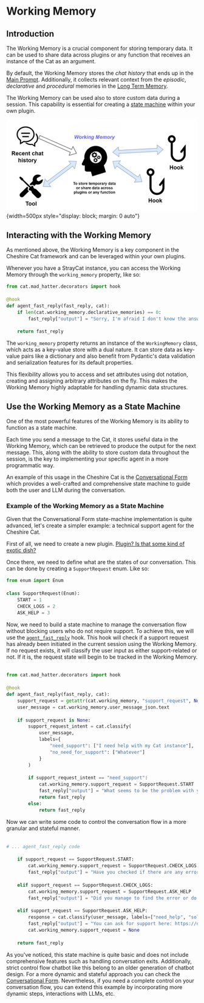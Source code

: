# Working Memory

## Introduction

The Working Memory is a crucial component for storing temporary data. It can be used to share data across plugins or any function that receives an instance of the Cat as an argument.

By default, the Working Memory stores the *chat history* that ends up in the [Main Prompt](../prompts/main_prompt.md).
Additionally, it collects relevant context from the *episodic*, *declarative* and
*procedural* memories in the [Long Term Memory](long_term_memory.md).

The Working Memory can be used also to store custom data during a session. This capability is essential for creating a [state machine](#use-the-working-memory-as-a-state-machine) within your own plugin.

![Schema of the Cheshire Cat memories](../../assets/img/diagrams/working-memory.jpg){width=500px style="display: block; margin: 0 auto"}

## Interacting with the Working Memory

As mentioned above, the Working Memory is a key component in the Cheshire Cat framework and can be leveraged within your own plugins.

Whenever you have a StrayCat instance, you can access the Working Memory through the `working_memory` property, like so:

```python
from cat.mad_hatter.decorators import hook

@hook
def agent_fast_reply(fast_reply, cat):
    if len(cat.working_memory.declarative_memories) == 0:
        fast_reply["output"] = "Sorry, I'm afraid I don't know the answer"

    return fast_reply
```

The `working_memory` property returns an instance of the `WorkingMemory` class, which acts as a key-value store with a dual nature. It can store data as key-value pairs like a dictionary and also benefit from Pydantic's data validation and serialization features for its default properties.

This flexibility allows you to access and set attributes using dot notation, creating and assigning arbitrary attributes on the fly. This makes the Working Memory highly adaptable for handling dynamic data structures.

## Use the Working Memory as a State Machine

One of the most powerful features of the Working Memory is its ability to function as a state machine.

Each time you send a message to the Cat, it stores useful data in the Working Memory, which can be retrieved to produce the output for the next message. This, along with the ability to store custom data throughout the session, is the key to implementing your specific agent in a more programmatic way.

An example of this usage in the Cheshire Cat is the [Conversational Form](../../technical/plugins/forms.md) which provides a well-crafted and comprehensive state machine to guide both the user and LLM during the conversation.

### Example of the Working Memory as a State Machine

Given that the Conversational Form state-machine implementation is quite advanced, let's create a simpler example: a technical support agent for the Cheshire Cat.

First of all, we need to create a new plugin. [Plugin? Is that some kind of exotic dish?](../../quickstart/prepare-plugin.md)

Once there, we need to define what are the states of our conversation. This can be done by creating a `SupportRequest` enum. Like so:

```python
from enum import Enum

class SupportRequest(Enum):
    START = 1
    CHECK_LOGS = 2
    ASK_HELP = 3
```

Now, we need to build a state machine to manage the conversation flow without blocking users who do not require support. To achieve this, we will use the [`agent_fast_reply`](../../technical/plugins/hooks.md#available-hooks) hook. This hook will check if a support request has already been initiated in the current session using the Working Memory. If no request exists, it will classify the user input as either support-related or not. If it is, the request state will begin to be tracked in the Working Memory.

```python

from cat.mad_hatter.decorators import hook

@hook
def agent_fast_reply(fast_reply, cat):
    support_request = getattr(cat.working_memory, "support_request", None)
    user_message = cat.working_memory.user_message_json.text

    if support_request is None:
        support_request_intent = cat.classify(
            user_message,
            labels={
                "need_support": ["I need help with my Cat instance"],
                "no_need_for_support": ["Whatever"]
            }
        )

        if support_request_intent == "need_support":
            cat.working_memory.support_request = SupportRequest.START
            fast_reply["output"] = "What seems to be the problem with your Cat instance?"
            return fast_reply
        else:
            return fast_reply

```

Now we can write some code to control the conversation flow in a more granular and stateful manner.

```python

# ... agent_fast_reply code

    if support_request == SupportRequest.START:
        cat.working_memory.support_request = SupportRequest.CHECK_LOGS
        fast_reply["output"] = "Have you checked if there are any errors in your logs?"

    elif support_request == SupportRequest.CHECK_LOGS:
        cat.working_memory.support_request = SupportRequest.ASK_HELP
        fast_reply["output"] = "Did you manage to find the error or do you want to ask for support?"

    elif support_request == SupportRequest.ASK_HELP:
        response = cat.classify(user_message, labels=["need_help", "solved"])
        fast_reply["output"] = "You can ask for support here: https://discord.gg/bHX5sNFCYU" if response == "need_help" else "Good for you!"
        cat.working_memory.support_request = None

    return fast_reply

```

As you've noticed, this state machine is quite basic and does not include comprehensive features such as handling conversation exits. Additionally, strict control flow chatbot like this belong to an older generation of chatbot design. For a more dynamic and stateful approach you can check the [Conversational Form](https://github.com/CheshireCatAI/conversational-forms). Nevertheless, if you need a complete control on your conversation flow, you can extend this example by incorporating more dynamic steps, interactions with LLMs, etc.